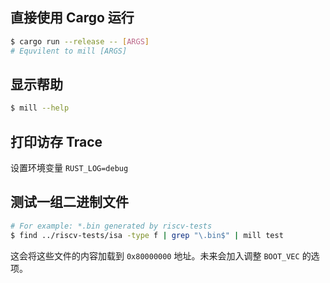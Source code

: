 ## 直接使用 Cargo 运行

```bash
$ cargo run --release -- [ARGS]
# Equvilent to mill [ARGS]
```

## 显示帮助
```bash
$ mill --help
```

## 打印访存 Trace

设置环境变量 `RUST_LOG=debug`

## 测试一组二进制文件
```bash
# For example: *.bin generated by riscv-tests
$ find ../riscv-tests/isa -type f | grep "\.bin$" | mill test
```

这会将这些文件的内容加载到 `0x80000000` 地址。未来会加入调整 `BOOT_VEC` 的选项。
